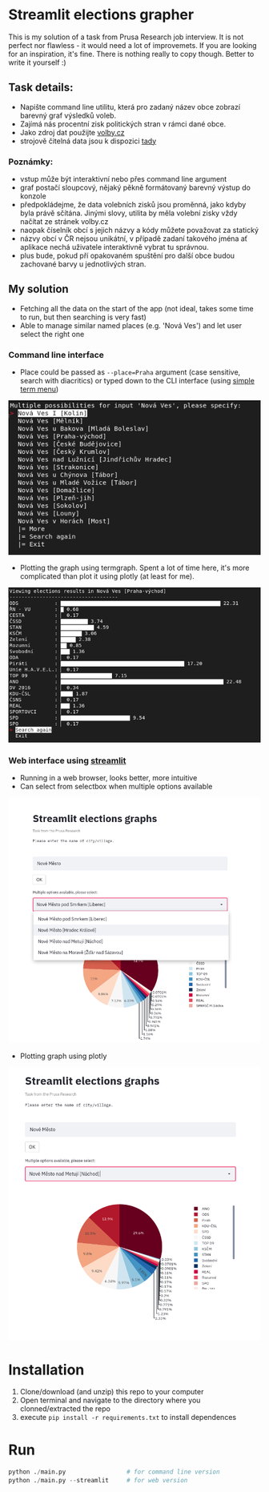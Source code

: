 # Streamlit elections grapher 

This is my solution of a task from Prusa Research job interview. It is not perfect nor flawless - it would need a lot of improvemets. If you are looking for an inspiration, it's fine. There is nothing really to copy though. Better to write it yourself :) 

## Task details: 

- Napište command line utilitu, která pro zadaný název obce zobrazí barevný graf výsledků voleb.
- Zajímá nás procentní zisk politických stran v rámci dané obce.
- Jako zdroj dat použijte [volby.cz](https://volby.cz/pls/ps2017nss/ps?xjazyk=CZ)
- strojově čitelná data jsou k dispozici [tady](https://volby.cz/opendata/ps2017nss/ps2017nss_opendata.htm)

### Poznámky: 

- vstup může být interaktivní nebo přes command line argument
- graf postačí sloupcový, nějaký pěkně formátovaný barevný výstup do konzole
- předpokládejme, že data volebních zisků jsou proměnná, jako kdyby byla právě sčítána. Jinými slovy, utilita by měla volební zisky vždy načítat ze stránek volby.cz
- naopak číselník obcí s jejich názvy a kódy můžete považovat za statický
- názvy obcí v ČR nejsou unikátní, v případě zadaní takového jména ať aplikace nechá uživatele interaktivně vybrat tu správnou.
- plus bude, pokud pří opakovaném spuštění pro další obce budou zachované barvy u jednotlivých stran.


## My solution

- Fetching all the data on the start of the app (not ideal, takes some time to run, but then searching is very fast)
- Able to manage similar named places (e.g. 'Nová Ves') and let user select the right one

### Command line interface
- Place could be passed as ```--place=Praha``` argument (case sensitive, search with diacritics) or typed down to the CLI interface (using [simple term menu](https://pypi.org/project/simple-term-menu/))

![Select place from multiple options](screenshots/cli_multiple_options.png) 

- Plotting the graph using termgraph. Spent a lot of time here, it's more complicated than plot it using plotly (at least for me).

![Plot grapth](screenshots/cli_view_graph.png) 
 
### Web interface using [streamlit](https://streamlit.io/)
- Running in a web browser, looks better, more intuitive
- Can select from selectbox when multiple options available

![Select place from multiple options](screenshots/streamlit_select_place.png) 

- Plotting graph using plotly 

![Plot grapth](screenshots/streamlit_view_graph.png) 


# Installation

1) Clone/download (and unzip) this repo to your computer
2) Open terminal and navigate to the directory where you clonned/extracted the repo 
3) execute ```pip install -r requirements.txt``` to install dependences

# Run 

```python
python ./main.py                 # for command line version 
python ./main.py --streamlit     # for web version 
```